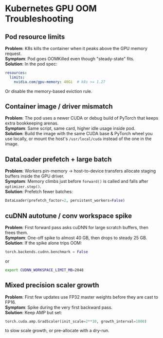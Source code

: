 # Kubernetes GPU OOM Troubleshooting

## Pod resource limits
**Problem**: K8s kills the container when it peaks above the GPU memory request.  
**Symptom**: Pod goes OOMKilled even though "steady-state" fits.  
**Solution**: In the pod spec:
```yaml
resources:
  limits:
    nvidia.com/gpu-memory: 40Gi  # k8s >= 1.27
```
Or disable the memory-based eviction rule.

## Container image / driver mismatch
**Problem**: The pod uses a newer CUDA or debug build of PyTorch that keeps extra bookkeeping arenas.  
**Symptom**: Same script, same card, higher idle usage inside pod.  
**Solution**: Build the image with the same CUDA base & PyTorch wheel you use locally, or mount the host's `/usr/local/cuda` instead of the one in the image.

## DataLoader prefetch + large batch
**Problem**: Workers pin-memory → host-to-device transfers allocate staging buffers inside the GPU driver.  
**Symptom**: Memory climbs just before `forward()` is called and falls after `optimizer.step()`.  
**Solution**: Prefetch fewer batches:
```python
DataLoader(prefetch_factor=2, persistent_workers=False)
```

## cuDNN autotune / conv workspace spike
**Problem**: First forward pass asks cuDNN for large scratch buffers, then frees them.  
**Symptom**: One-off spike to almost 40 GB, then drops to steady 25 GB.  
**Solution**: If the spike alone trips OOM:
```python
torch.backends.cudnn.benchmark = False
```
or 
```bash
export CUDNN_WORKSPACE_LIMIT_MB=2048
```

## Mixed precision scaler growth
**Problem**: First few updates use FP32 master weights before they are cast to FP16.  
**Symptom**: Spike during the very first backward pass.  
**Solution**: Keep AMP but set:
```python
torch.cuda.amp.GradScaler(init_scale=2**10, growth_interval=1000)
```
to slow scale growth, or pre-allocate with a dry-run.